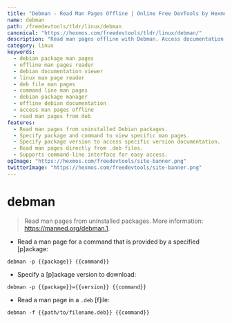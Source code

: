 ```yaml
---
title: "Debman - Read Man Pages Offline | Online Free DevTools by Hexmos"
name: debman
path: /freedevtools/tldr/linux/debman
canonical: "https://hexmos.com/freedevtools/tldr/linux/debman/"
description: "Read man pages offline with Debman. Access documentation for uninstalled Debian packages easily and quickly. Free online tool, no registration required."
category: linux
keywords:
  - debian package man pages
  - offline man pages reader
  - debian documentation viewer
  - linux man page reader
  - deb file man pages
  - command line man pages
  - debian package manager
  - offline debian documentation
  - access man pages offline
  - read man pages from deb
features:
  - Read man pages from uninstalled Debian packages.
  - Specify package and command to view specific man pages.
  - Specify package version to access specific version documentation.
  - Read man pages directly from .deb files.
  - Supports command-line interface for easy access.
ogImage: "https://hexmos.com/freedevtools/site-banner.png"
twitterImage: "https://hexmos.com/freedevtools/site-banner.png"
---
```


# debman

> Read man pages from uninstalled packages.
> More information: <https://manned.org/debman.1>.

- Read a man page for a command that is provided by a specified [p]ackage:

`debman -p {{package}} {{command}}`

- Specify a [p]ackage version to download:

`debman -p {{package}}={{version}} {{command}}`

- Read a man page in a `.deb` [f]ile:

`debman -f {{path/to/filename.deb}} {{command}}`
